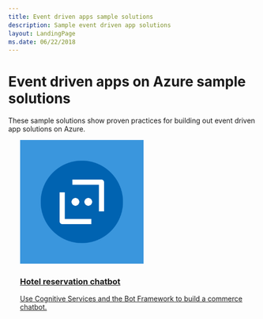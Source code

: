 ```yaml
---
title: Event driven apps sample solutions
description: Sample event driven app solutions
layout: LandingPage
ms.date: 06/22/2018
---
```

# Event driven apps on Azure sample solutions

These sample solutions show proven practices for building out event driven app solutions on Azure.

<ul class="panelContent">
<li style="display: flex; flex-direction: column;">
    <a href="./commerce-chatbot.md" style="display: flex; flex-direction: column; flex: 1 0 auto;">
        <div class="cardSize" style="flex: 1 0 auto; display: flex;">
            <div class="cardPadding" style="display: flex;">
                <div class="card">
                    <div class="cardImageOuter">
                        <div class="cardImage">
                            <img src="./media/bot-service.svg" height="250px" />
                        </div>
                    </div>
                    <div class="cardText">
                        <h3>Hotel reservation chatbot</h3>
                        <p>Use Cognitive Services and the Bot Framework to build a commerce chatbot.</p>
                    </div>
                </div>
            </div>
        </div>
    </a>
</li>
</ul>
